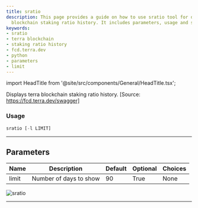 ```yaml
---
title: sratio
description: This page provides a guide on how to use sratio tool for displaying terra
  blockchain staking ratio history. It includes parameters, usage and source link.
keywords:
- sratio
- terra blockchain
- staking ratio history
- fcd.terra.dev
- python
- parameters
- limit
---
```


import HeadTitle from '@site/src/components/General/HeadTitle.tsx';

<HeadTitle title="sratio - Defi - Crypto - Reference | OpenBB Terminal Docs" />

Displays terra blockchain staking ratio history. [Source: https://fcd.terra.dev/swagger]

### Usage

```python
sratio [-l LIMIT]
```

---

## Parameters

| Name | Description | Default | Optional | Choices |
| ---- | ----------- | ------- | -------- | ------- |
| limit | Number of days to show | 90 | True | None |

![sratio](https://user-images.githubusercontent.com/46355364/154053989-81ffd06a-db35-402b-ac27-4a5ae17158bf.png)

---
